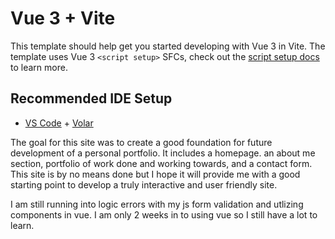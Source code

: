 # Vue 3 + Vite

This template should help get you started developing with Vue 3 in Vite. The template uses Vue 3 `<script setup>` SFCs, check out the [script setup docs](https://v3.vuejs.org/api/sfc-script-setup.html#sfc-script-setup) to learn more.

## Recommended IDE Setup

- [VS Code](https://code.visualstudio.com/) + [Volar](https://marketplace.visualstudio.com/items?itemName=Vue.volar)

The goal for this site was to create a good foundation for future development of a personal portfolio. 
It includes a homepage. an about me section, portfolio of work done and working towards, and a contact form. 
This site is by no means done but I hope it will provide me with a good starting point to develop a truly interactive and user friendly site. 

I am still running into logic errors with my js form validation and utlizing components in vue. I am only 2 weeks in to using vue so I still have a lot to learn. 
